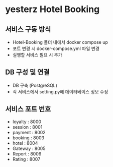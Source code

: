 # yesterz Hotel Booking
## 서비스 구동 방식
- Hotel-Booking 폴더 내에서 docker compose up
- 포트 변경 시 docker-compose.yml 파일 변경
- 실행할 서비스 필요 시 추가
## DB 구성 및 연결
- DB 구축 (PostgreSQL) 
- 각 서비스에서 setting.py에 데이터베이스 정보 수정

## 서비스 포트 번호
- loyalty : 8000
- session : 8001
- payment : 8002
- booking : 8003
- hotel : 8004
- Gateway : 8005
- Report : 8006
- Rating : 8007